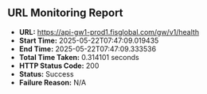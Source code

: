 ## URL Monitoring Report

- **URL:** https://api-gw1-prod1.fisglobal.com/gw/v1/health
- **Start Time:** 2025-05-22T07:47:09.019435
- **End Time:** 2025-05-22T07:47:09.333536
- **Total Time Taken:** 0.314101 seconds
- **HTTP Status Code:** 200
- **Status:** Success
- **Failure Reason:** N/A
